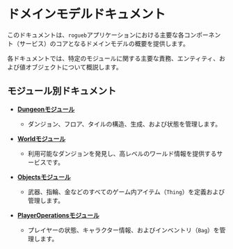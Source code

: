 # ドメインモデルドキュメント

このドキュメントは、`rogueb`アプリケーションにおける主要な各コンポーネント（サービス）のコアとなるドメインモデルの概要を提供します。

各ドキュメントでは、特定のモジュールに関する主要な責務、エンティティ、および値オブジェクトについて概説します。

## モジュール別ドキュメント

- **[Dungeonモジュール](./dungeon.md)**
  - ダンジョン、フロア、タイルの構造、生成、および状態を管理します。

- **[Worldモジュール](./world.md)**
  - 利用可能なダンジョンを発見し、高レベルのワールド情報を提供するサービスです。

- **[Objectsモジュール](./objects.md)**
  - 武器、指輪、金などのすべてのゲーム内アイテム（`Thing`）を定義および管理します。

- **[PlayerOperationsモジュール](./player_operations.md)**
  - プレイヤーの状態、キャラクター情報、およびインベントリ（`Bag`）を管理します。
